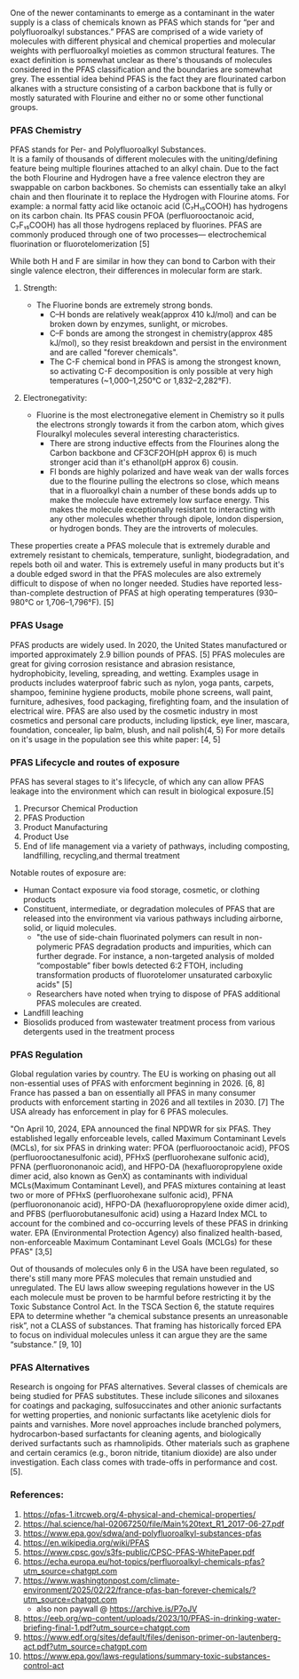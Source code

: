 One of the newer contaminants to emerge as a contaminant in the water supply is a class of chemicals known as PFAS which stands for “per and polyfluoroalkyl substances.” PFAS are comprised of a wide variety of molecules with different physical and chemical properties and molecular weights with perfluoroalkyl moieties as common structural features. The exact definition is somewhat unclear as there's thousands of molecules considered in the PFAS classification and the boundaries are somewhat grey.  The essential idea behind PFAS is the fact they are flourinated carbon alkanes with a structure consisting of a carbon backbone that is fully or mostly saturated with Flourine and either no or some other functional groups.

### PFAS Chemistry
PFAS stands for Per- and Polyfluoroalkyl Substances.  
It is a family of thousands of different molecules with the uniting/defining feature being multiple flourines attached to an alkyl chain.
Due to the fact the both Flourine and Hydrogen have a free valence electron they are swappable on carbon backbones.
So chemists can essentially take an alkyl chain and then flourinate it to replace the Hydrogen with Flourine atoms.
For example: a normal fatty acid like octanoic acid (C₇H₁₅COOH) has hydrogens on its carbon chain.
Its PFAS cousin PFOA (perfluorooctanoic acid, C₇F₁₅COOH) has all those hydrogens replaced by fluorines.
PFAS are commonly produced through one of two processes— electrochemical fluorination or fluorotelomerization [5]

While both H and F are similar in how they can bond to Carbon with their single valence electron, their differences in molecular form are stark.

1. Strength: 
    * The Fluorine bonds are extremely strong bonds.
        * C–H bonds are relatively weak(approx 410 kJ/mol) and can be broken down by enzymes, sunlight, or microbes.
        * C–F bonds are among the strongest in chemistry(approx 485 kJ/mol), so they resist breakdown and persist in the environment and are called "forever chemicals".
        * The C-F chemical bond in PFAS is among the strongest known, so activating C-F decomposition is only possible at very high temperatures (~1,000–1,250°C or 1,832–2,282°F).

2. Electronegativity: 
    * Fluorine is the most electronegative element in Chemistry so it pulls the electrons strongly towards it from the carbon atom, which gives Flouralkyl molecules several interesting characteristics.
        * There are strong inductive effects from the Flourines along the Carbon backbone and CF3CF2OH(pH approx 6) is much stronger acid than it's ethanol(pH approx 6) cousin.
        * Fl bonds are highly polarized and have weak van der walls forces due to the flourine pulling the electrons so close, which means that in a fluoroalkyl chain a number of these bonds adds up to make the molecule have extremely low surface energy. This makes the molecule exceptionally resistant to interacting with any other molecules whether through dipole, london dispersion, or hydrogen bonds. They are the introverts of molecules. 

These properties create a PFAS molecule that is extremely durable and extremely resistant to chemicals, temperature, sunlight, biodegradation, and repels both oil and water.
This is extremely useful in many products but it's a double edged sword in that the PFAS molecules are also extremely difficult to dispose of when no longer needed.
Studies have reported less-than-complete destruction of PFAS at high operating temperatures (930–980°C or 1,706–1,796°F). [5]

### PFAS Usage 

PFAS products are widely used. In 2020, the United States manufactured or imported approximately 2.9 billion pounds of PFAS. [5]
PFAS molecules are great for giving corrosion resistance and abrasion resistance, hydrophobicity, leveling, spreading, and wetting. Examples usage in products includes waterproof fabric such as nylon, yoga pants, carpets, shampoo, feminine hygiene products, mobile phone screens, wall paint, furniture, adhesives, food packaging, firefighting foam, and the insulation of electrical wire. PFAS are also used by the cosmetic industry in most cosmetics and personal care products, including lipstick, eye liner, mascara, foundation, concealer, lip balm, blush, and nail polish(4, 5) For more details on it's usage in the population see this white paper: [4, 5]


### PFAS Lifecycle and routes of exposure
PFAS has several stages to it's lifecycle, of which any can allow PFAS leakage into the environment which can result in biological exposure.[5]

1. Precursor Chemical Production
2. PFAS Production
3. Product Manufacturing
4. Product Use
5. End of life management via a variety of pathways, including composting, landfilling, recycling,and thermal treatment

Notable routes of exposure are:
* Human Contact exposure via food storage, cosmetic, or clothing products
* Constituent, intermediate, or degradation molecules of PFAS that are released into the environment via various pathways including airborne, solid, or liquid molecules.
    * "the use of side-chain fluorinated polymers can result in non-polymeric PFAS degradation products and impurities, which can further degrade. For instance, a non-targeted analysis of molded “compostable” fiber bowls detected 6:2 FTOH, including transformation products of fluorotelomer unsaturated carboxylic acids" [5]
    * Researchers have noted when trying to dispose of PFAS additional PFAS molecules are created.
* Landfill leaching 
* Biosolids produced from wastewater treatment process from various detergents used in the treatment process


### PFAS Regulation

Global regulation varies by country. The EU is working on phasing out all non-essential uses of PFAS with enforcment beginning in 2026. [6, 8] France has passed a ban on essentially all PFAS in many consumer products with enforcement starting in 2026 and all textiles in 2030. [7] The USA already has enforcement in play for 6 PFAS molecules. 

"On April 10, 2024, EPA announced the final NPDWR for six PFAS. They established legally enforceable levels, called Maximum Contaminant Levels (MCLs), for six PFAS in drinking water: PFOA (perfluorooctanoic acid), PFOS (perfluorooctanesulfonic acid), PFHxS (perfluorohexane sulfonic acid), PFNA (perfluorononanoic acid), and HFPO-DA (hexafluoropropylene oxide dimer acid, also known as GenX) as contaminants with individual MCLs(Maximum Contaminant Level), and PFAS mixtures containing at least two or more of PFHxS (perfluorohexane sulfonic acid), PFNA (perfluorononanoic acid), HFPO-DA (hexafluoropropylene oxide dimer acid), and PFBS (perfluorobutanesulfonic acid) using a Hazard Index MCL to account for the combined and co-occurring levels of these PFAS in drinking water. EPA (Environmental Protection Agency) also finalized health-based, non-enforceable Maximum Contaminant Level Goals (MCLGs) for these PFAS" [3,5]

Out of thousands of molecules only 6 in the USA have been regulated, so there's still many more PFAS molecules that remain unstudied and unregulated.  The EU laws allow sweeping regulations however in the US each molecule must be proven to be harmful before restricting it by the Toxic Substance Control Act. In the TSCA Section 6, the statute requires EPA to determine whether “a chemical substance presents an unreasonable risk”, not a CLASS of substances. That framing has historically forced EPA to focus on individual molecules unless it can argue they are the same “substance.” [9, 10]

### PFAS Alternatives

Research is ongoing for PFAS alternatives. Several classes of chemicals are being studied for PFAS substitutes. These include silicones and siloxanes for coatings and packaging, sulfosuccinates and other anionic surfactants for wetting properties, and nonionic surfactants like acetylenic diols for paints and varnishes. More novel approaches include branched polymers, hydrocarbon-based surfactants for cleaning agents, and biologically derived surfactants such as rhamnolipids. Other materials such as graphene and certain ceramics (e.g., boron nitride, titanium dioxide) are also under investigation. Each class comes with trade-offs in performance and cost. [5].

### References:
1. https://pfas-1.itrcweb.org/4-physical-and-chemical-properties/
2. https://hal.science/hal-02067250/file/Main%20text_R1_2017-06-27.pdf
3. https://www.epa.gov/sdwa/and-polyfluoroalkyl-substances-pfas
4. https://en.wikipedia.org/wiki/PFAS
5. https://www.cpsc.gov/s3fs-public/CPSC-PFAS-WhitePaper.pdf
6. https://echa.europa.eu/hot-topics/perfluoroalkyl-chemicals-pfas?utm_source=chatgpt.com
7. https://www.washingtonpost.com/climate-environment/2025/02/22/france-pfas-ban-forever-chemicals/?utm_source=chatgpt.com
    * also non paywall @ https://archive.is/P7oJV
8. https://eeb.org/wp-content/uploads/2023/10/PFAS-in-drinking-water-briefing-final-1.pdf?utm_source=chatgpt.com
9. https://www.edf.org/sites/default/files/denison-primer-on-lautenberg-act.pdf?utm_source=chatgpt.com
10. https://www.epa.gov/laws-regulations/summary-toxic-substances-control-act
 
